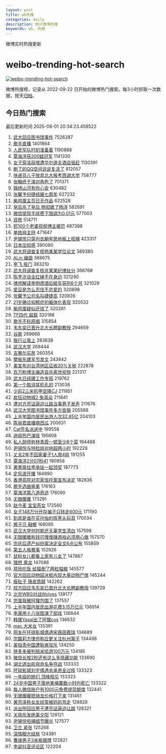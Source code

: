 ```yaml
---
layout: post
title: wb热搜
categories: daily
description: 统计微博热搜
keywords: wb, 热搜
---
```


微博实时热搜更新

# weibo-trending-hot-search

[![weibo-trending-hot-search](https://github.com/ameizi/weibo-trending-hot-search/actions/workflows/ci.yml/badge.svg)](https://github.com/ameizi/weibo-trending-hot-search/actions/workflows/ci.yml)

微博热搜榜，记录从 2022-09-22 日开始的微博热门搜索。每3小时抓取一次数据，按天[归档](./archives)。

## 今日热门搜索

<!-- BEGIN --> 
最后更新时间 2025-08-01 20:34:23.459522 
1. [武大回应图书馆事件](https://s.weibo.com/weibo?q=%23%E6%AD%A6%E5%A4%A7%E5%9B%9E%E5%BA%94%E5%9B%BE%E4%B9%A6%E9%A6%86%E4%BA%8B%E4%BB%B6%23&t=31&band_rank=1&Refer=top) 7526287
1. [歌手直播](https://s.weibo.com/weibo?q=%E6%AD%8C%E6%89%8B%E7%9B%B4%E6%92%AD&t=31&band_rank=2&Refer=top) 1401864
1. [人民军队时刻准备着](https://s.weibo.com/weibo?q=%23%E4%BA%BA%E6%B0%91%E5%86%9B%E9%98%9F%E6%97%B6%E5%88%BB%E5%87%86%E5%A4%87%E7%9D%80%23&t=31&band_rank=3&Refer=top) 1190888
1. [覃海洋获200蛙冠军](https://s.weibo.com/weibo?q=%23%E8%A6%83%E6%B5%B7%E6%B4%8B%E8%8E%B7200%E8%9B%99%E5%86%A0%E5%86%9B%23&t=31&band_rank=4&Refer=top) 1141330
1. [女子穿洛丽塔遭华尔道夫酒店驱赶](https://s.weibo.com/weibo?q=%23%E5%A5%B3%E5%AD%90%E7%A9%BF%E6%B4%9B%E4%B8%BD%E5%A1%94%E9%81%AD%E5%8D%8E%E5%B0%94%E9%81%93%E5%A4%AB%E9%85%92%E5%BA%97%E9%A9%B1%E8%B5%B6%23&t=31&band_rank=1&Refer=top) 1130391
1. [删了的QQ空间说说复活了](https://s.weibo.com/weibo?q=%E5%88%A0%E4%BA%86%E7%9A%84QQ%E7%A9%BA%E9%97%B4%E8%AF%B4%E8%AF%B4%E5%A4%8D%E6%B4%BB%E4%BA%86&t=31&band_rank=5&Refer=top) 812057
1. [快递员儿子放弃北大报考西湖大学](https://s.weibo.com/weibo?q=%23%E5%BF%AB%E9%80%92%E5%91%98%E5%84%BF%E5%AD%90%E6%94%BE%E5%BC%83%E5%8C%97%E5%A4%A7%E6%8A%A5%E8%80%83%E8%A5%BF%E6%B9%96%E5%A4%A7%E5%AD%A6%23&t=31&band_rank=2&Refer=top) 758777
1. [张翰终于演对角色了](https://s.weibo.com/weibo?q=%E5%BC%A0%E7%BF%B0%E7%BB%88%E4%BA%8E%E6%BC%94%E5%AF%B9%E8%A7%92%E8%89%B2%E4%BA%86&t=31&band_rank=6&Refer=top) 701371
1. [锦绣山河有你心安](https://s.weibo.com/weibo?q=%23%E9%94%A6%E7%BB%A3%E5%B1%B1%E6%B2%B3%E6%9C%89%E4%BD%A0%E5%BF%83%E5%AE%89%23&t=31&band_rank=3&Refer=top) 630482
1. [张馨予何捷结婚七周年](https://s.weibo.com/weibo?q=%23%E5%BC%A0%E9%A6%A8%E4%BA%88%E4%BD%95%E6%8D%B7%E7%BB%93%E5%A9%9A%E4%B8%83%E5%91%A8%E5%B9%B4%23&t=31&band_rank=4&Refer=top) 627232
1. [柴鸡蛋主页已无作品](https://s.weibo.com/weibo?q=%23%E6%9F%B4%E9%B8%A1%E8%9B%8B%E4%B8%BB%E9%A1%B5%E5%B7%B2%E6%97%A0%E4%BD%9C%E5%93%81%23&t=31&band_rank=5&Refer=top) 622528
1. [皇后杀了皇后 杨阳嬷了杨洋](https://s.weibo.com/weibo?q=%E7%9A%87%E5%90%8E%E6%9D%80%E4%BA%86%E7%9A%87%E5%90%8E%20%E6%9D%A8%E9%98%B3%E5%AC%B7%E4%BA%86%E6%9D%A8%E6%B4%8B&t=31&band_rank=7&Refer=top) 582691
1. [微信提现手续费下限调为0.01元](https://s.weibo.com/weibo?q=%23%E5%BE%AE%E4%BF%A1%E6%8F%90%E7%8E%B0%E6%89%8B%E7%BB%AD%E8%B4%B9%E4%B8%8B%E9%99%90%E8%B0%83%E4%B8%BA0.01%E5%85%83%23&t=31&band_rank=6&Refer=top) 577003
1. [双修](https://s.weibo.com/weibo?q=%E5%8F%8C%E4%BF%AE&t=31&band_rank=7&Refer=top) 514711
1. [抓100个老婆视频博主被罚](https://s.weibo.com/weibo?q=%23%E6%8A%93100%E4%B8%AA%E8%80%81%E5%A9%86%E8%A7%86%E9%A2%91%E5%8D%9A%E4%B8%BB%E8%A2%AB%E7%BD%9A%23&t=31&band_rank=8&Refer=top) 487388
1. [单依纯主持](https://s.weibo.com/weibo?q=%23%E5%8D%95%E4%BE%9D%E7%BA%AF%E4%B8%BB%E6%8C%81%23&t=31&band_rank=8&Refer=top) 471647
1. [尹锡悦只穿内衣躺牢房地板上拒捕](https://s.weibo.com/weibo?q=%23%E5%B0%B9%E9%94%A1%E6%82%A6%E5%8F%AA%E7%A9%BF%E5%86%85%E8%A1%A3%E8%BA%BA%E7%89%A2%E6%88%BF%E5%9C%B0%E6%9D%BF%E4%B8%8A%E6%8B%92%E6%8D%95%23&t=31&band_rank=9&Refer=top) 423317
1. [日本压抑感](https://s.weibo.com/weibo?q=%E6%97%A5%E6%9C%AC%E5%8E%8B%E6%8A%91%E6%84%9F&t=31&band_rank=10&Refer=top) 390080
1. [武大将调查复核杨某某学位论文](https://s.weibo.com/weibo?q=%23%E6%AD%A6%E5%A4%A7%E5%B0%86%E8%B0%83%E6%9F%A5%E5%A4%8D%E6%A0%B8%E6%9D%A8%E6%9F%90%E6%9F%90%E5%AD%A6%E4%BD%8D%E8%AE%BA%E6%96%87%23&t=31&band_rank=11&Refer=top) 389380
1. [ALin 编曲](https://s.weibo.com/weibo?q=ALin%20%E7%BC%96%E6%9B%B2&t=31&band_rank=12&Refer=top) 388675
1. [李飞 抠门](https://s.weibo.com/weibo?q=%E6%9D%8E%E9%A3%9E%20%E6%8A%A0%E9%97%A8&t=31&band_rank=17&Refer=top) 383210
1. [武大将调查复核肖某某纪律处分](https://s.weibo.com/weibo?q=%23%E6%AD%A6%E5%A4%A7%E5%B0%86%E8%B0%83%E6%9F%A5%E5%A4%8D%E6%A0%B8%E8%82%96%E6%9F%90%E6%9F%90%E7%BA%AA%E5%BE%8B%E5%A4%84%E5%88%86%23&t=31&band_rank=14&Refer=top) 368768
1. [陈芋汐谈全红婵不在身边](https://s.weibo.com/weibo?q=%23%E9%99%88%E8%8A%8B%E6%B1%90%E8%B0%88%E5%85%A8%E7%BA%A2%E5%A9%B5%E4%B8%8D%E5%9C%A8%E8%BA%AB%E8%BE%B9%23&t=31&band_rank=9&Refer=top) 321290
1. [律师解读李明德酒后砸车获刑6个月](https://s.weibo.com/weibo?q=%23%E5%BE%8B%E5%B8%88%E8%A7%A3%E8%AF%BB%E6%9D%8E%E6%98%8E%E5%BE%B7%E9%85%92%E5%90%8E%E7%A0%B8%E8%BD%A6%E8%8E%B7%E5%88%916%E4%B8%AA%E6%9C%88%23&t=31&band_rank=10&Refer=top) 321029
1. [爱豆是怎么忍住不恋爱的](https://s.weibo.com/weibo?q=%E7%88%B1%E8%B1%86%E6%98%AF%E6%80%8E%E4%B9%88%E5%BF%8D%E4%BD%8F%E4%B8%8D%E6%81%8B%E7%88%B1%E7%9A%84&t=31&band_rank=11&Refer=top) 320898
1. [张馨予公司名叫捷捷高](https://s.weibo.com/weibo?q=%23%E5%BC%A0%E9%A6%A8%E4%BA%88%E5%85%AC%E5%8F%B8%E5%90%8D%E5%8F%AB%E6%8D%B7%E6%8D%B7%E9%AB%98%23&t=31&band_rank=15&Refer=top) 320826
1. [21岁确诊抑郁症的躯体化表现](https://s.weibo.com/weibo?q=21%E5%B2%81%E7%A1%AE%E8%AF%8A%E6%8A%91%E9%83%81%E7%97%87%E7%9A%84%E8%BA%AF%E4%BD%93%E5%8C%96%E8%A1%A8%E7%8E%B0&t=31&band_rank=12&Refer=top) 320532
1. [柴鸡蛋疑似还钱了](https://s.weibo.com/weibo?q=%23%E6%9F%B4%E9%B8%A1%E8%9B%8B%E7%96%91%E4%BC%BC%E8%BF%98%E9%92%B1%E4%BA%86%23&t=31&band_rank=13&Refer=top) 320281
1. [TF四代 超载](https://s.weibo.com/weibo?q=TF%E5%9B%9B%E4%BB%A3%20%E8%B6%85%E8%BD%BD&t=31&band_rank=14&Refer=top) 320188
1. [歌手不标原唱](https://s.weibo.com/weibo?q=%E6%AD%8C%E6%89%8B%E4%B8%8D%E6%A0%87%E5%8E%9F%E5%94%B1&t=31&band_rank=16&Refer=top) 315854
1. [韦东奕已晋升北大长聘副教授](https://s.weibo.com/weibo?q=%23%E9%9F%A6%E4%B8%9C%E5%A5%95%E5%B7%B2%E6%99%8B%E5%8D%87%E5%8C%97%E5%A4%A7%E9%95%BF%E8%81%98%E5%89%AF%E6%95%99%E6%8E%88%23&t=31&band_rank=15&Refer=top) 294659
1. [谷歌](https://s.weibo.com/weibo?q=%E8%B0%B7%E6%AD%8C&t=31&band_rank=16&Refer=top) 289668
1. [我行让我上](https://s.weibo.com/weibo?q=%E6%88%91%E8%A1%8C%E8%AE%A9%E6%88%91%E4%B8%8A&t=31&band_rank=17&Refer=top) 283638
1. [武汉大学](https://s.weibo.com/weibo?q=%E6%AD%A6%E6%B1%89%E5%A4%A7%E5%AD%A6&t=31&band_rank=18&Refer=top) 269444
1. [吉赛尔买房](https://s.weibo.com/weibo?q=%23%E5%90%89%E8%B5%9B%E5%B0%94%E4%B9%B0%E6%88%BF%23&t=31&band_rank=18&Refer=top) 260354
1. [樊振东建军节发文](https://s.weibo.com/weibo?q=%23%E6%A8%8A%E6%8C%AF%E4%B8%9C%E5%BB%BA%E5%86%9B%E8%8A%82%E5%8F%91%E6%96%87%23&t=31&band_rank=19&Refer=top) 243842
1. [美宣布对台湾地区征收20%关税](https://s.weibo.com/weibo?q=%23%E7%BE%8E%E5%AE%A3%E5%B8%83%E5%AF%B9%E5%8F%B0%E6%B9%BE%E5%9C%B0%E5%8C%BA%E5%BE%81%E6%94%B620%25%E5%85%B3%E7%A8%8E%23&t=31&band_rank=20&Refer=top) 222878
1. [百万粉博主编造自杀离世视频](https://s.weibo.com/weibo?q=%23%E7%99%BE%E4%B8%87%E7%B2%89%E5%8D%9A%E4%B8%BB%E7%BC%96%E9%80%A0%E8%87%AA%E6%9D%80%E7%A6%BB%E4%B8%96%E8%A7%86%E9%A2%91%23&t=31&band_rank=21&Refer=top) 221317
1. [武大已组建工作专班](https://s.weibo.com/weibo?q=%23%E6%AD%A6%E5%A4%A7%E5%B7%B2%E7%BB%84%E5%BB%BA%E5%B7%A5%E4%BD%9C%E4%B8%93%E7%8F%AD%23&t=31&band_rank=19&Refer=top) 219762
1. [第一个取消耳机孔的](https://s.weibo.com/weibo?q=%23%E7%AC%AC%E4%B8%80%E4%B8%AA%E5%8F%96%E6%B6%88%E8%80%B3%E6%9C%BA%E5%AD%94%E7%9A%84%23&t=31&band_rank=22&Refer=top) 213038
1. [少前2三米机甲空降CJ](https://s.weibo.com/weibo?q=%23%E5%B0%91%E5%89%8D2%E4%B8%89%E7%B1%B3%E6%9C%BA%E7%94%B2%E7%A9%BA%E9%99%8DCJ%23&t=31&band_rank=20&Refer=top) 211951
1. [疯狂动物城2 兔耳朵](https://s.weibo.com/weibo?q=%E7%96%AF%E7%8B%82%E5%8A%A8%E7%89%A9%E5%9F%8E2%20%E5%85%94%E8%80%B3%E6%9C%B5&t=31&band_rank=21&Refer=top) 211841
1. [遭对方亮证逼迫让路当事男子发声](https://s.weibo.com/weibo?q=%23%E9%81%AD%E5%AF%B9%E6%96%B9%E4%BA%AE%E8%AF%81%E9%80%BC%E8%BF%AB%E8%AE%A9%E8%B7%AF%E5%BD%93%E4%BA%8B%E7%94%B7%E5%AD%90%E5%8F%91%E5%A3%B0%23&t=31&band_rank=22&Refer=top) 211676
1. [武汉大学图书馆事件多方皆输](https://s.weibo.com/weibo?q=%23%E6%AD%A6%E6%B1%89%E5%A4%A7%E5%AD%A6%E5%9B%BE%E4%B9%A6%E9%A6%86%E4%BA%8B%E4%BB%B6%E5%A4%9A%E6%96%B9%E7%9A%86%E8%BE%93%23&t=31&band_rank=23&Refer=top) 205588
1. [上半年国内居民出游人次32.85亿](https://s.weibo.com/weibo?q=%23%E4%B8%8A%E5%8D%8A%E5%B9%B4%E5%9B%BD%E5%86%85%E5%B1%85%E6%B0%91%E5%87%BA%E6%B8%B8%E4%BA%BA%E6%AC%A132.85%E4%BA%BF%23&t=31&band_rank=23&Refer=top) 204103
1. [陈丽君直播摘西瓜](https://s.weibo.com/weibo?q=%E9%99%88%E4%B8%BD%E5%90%9B%E7%9B%B4%E6%92%AD%E6%91%98%E8%A5%BF%E7%93%9C&t=31&band_rank=24&Refer=top) 200631
1. [Cat签名派送中](https://s.weibo.com/weibo?q=%23Cat%E7%AD%BE%E5%90%8D%E6%B4%BE%E9%80%81%E4%B8%AD%23&t=31&band_rank=25&Refer=top) 199558
1. [迪丽热巴演技](https://s.weibo.com/weibo?q=%23%E8%BF%AA%E4%B8%BD%E7%83%AD%E5%B7%B4%E6%BC%94%E6%8A%80%23&t=31&band_rank=24&Refer=top) 195608
1. [私人厨师称林青霞一顿至少8个菜](https://s.weibo.com/weibo?q=%23%E7%A7%81%E4%BA%BA%E5%8E%A8%E5%B8%88%E7%A7%B0%E6%9E%97%E9%9D%92%E9%9C%9E%E4%B8%80%E9%A1%BF%E8%87%B3%E5%B0%918%E4%B8%AA%E8%8F%9C%23&t=31&band_rank=26&Refer=top) 194468
1. [尹锡悦与特检组对峙超两小时](https://s.weibo.com/weibo?q=%23%E5%B0%B9%E9%94%A1%E6%82%A6%E4%B8%8E%E7%89%B9%E6%A3%80%E7%BB%84%E5%AF%B9%E5%B3%99%E8%B6%85%E4%B8%A4%E5%B0%8F%E6%97%B6%23&t=31&band_rank=25&Refer=top) 192228
1. [丈夫2年不回家妻子1人带4娃](https://s.weibo.com/weibo?q=%23%E4%B8%88%E5%A4%AB2%E5%B9%B4%E4%B8%8D%E5%9B%9E%E5%AE%B6%E5%A6%BB%E5%AD%901%E4%BA%BA%E5%B8%A64%E5%A8%83%23&t=31&band_rank=26&Refer=top) 191255
1. [覃海洋2分07秒41](https://s.weibo.com/weibo?q=%23%E8%A6%83%E6%B5%B7%E6%B4%8B2%E5%88%8607%E7%A7%9241%23&t=31&band_rank=27&Refer=top) 190858
1. [黄景瑜拉李承铉一起领奖](https://s.weibo.com/weibo?q=%E9%BB%84%E6%99%AF%E7%91%9C%E6%8B%89%E6%9D%8E%E6%89%BF%E9%93%89%E4%B8%80%E8%B5%B7%E9%A2%86%E5%A5%96&t=31&band_rank=27&Refer=top) 187773
1. [定风波开播](https://s.weibo.com/weibo?q=%E5%AE%9A%E9%A3%8E%E6%B3%A2%E5%BC%80%E6%92%AD&t=31&band_rank=29&Refer=top) 184890
1. [香港高院对宗家信托案宣布决定](https://s.weibo.com/weibo?q=%23%E9%A6%99%E6%B8%AF%E9%AB%98%E9%99%A2%E5%AF%B9%E5%AE%97%E5%AE%B6%E4%BF%A1%E6%89%98%E6%A1%88%E5%AE%A3%E5%B8%83%E5%86%B3%E5%AE%9A%23&t=31&band_rank=28&Refer=top) 182836
1. [歌手选曲审美](https://s.weibo.com/weibo?q=%23%E6%AD%8C%E6%89%8B%E9%80%89%E6%9B%B2%E5%AE%A1%E7%BE%8E%23&t=31&band_rank=30&Refer=top) 176163
1. [覃海洋第八道奇迹](https://s.weibo.com/weibo?q=%23%E8%A6%83%E6%B5%B7%E6%B4%8B%E7%AC%AC%E5%85%AB%E9%81%93%E5%A5%87%E8%BF%B9%23&t=31&band_rank=31&Refer=top) 176090
1. [无限暖暖](https://s.weibo.com/weibo?q=%E6%97%A0%E9%99%90%E6%9A%96%E6%9A%96&t=31&band_rank=32&Refer=top) 173291
1. [赵今麦 宝宝恶女](https://s.weibo.com/weibo?q=%E8%B5%B5%E4%BB%8A%E9%BA%A6%20%E5%AE%9D%E5%AE%9D%E6%81%B6%E5%A5%B3&t=31&band_rank=33&Refer=top) 172560
1. [女子148万分开存骗子只转走600元](https://s.weibo.com/weibo?q=%23%E5%A5%B3%E5%AD%90148%E4%B8%87%E5%88%86%E5%BC%80%E5%AD%98%E9%AA%97%E5%AD%90%E5%8F%AA%E8%BD%AC%E8%B5%B0600%E5%85%83%23&t=31&band_rank=29&Refer=top) 171190
1. [到底是谁在买孙怡的拔黑头玩具](https://s.weibo.com/weibo?q=%E5%88%B0%E5%BA%95%E6%98%AF%E8%B0%81%E5%9C%A8%E4%B9%B0%E5%AD%99%E6%80%A1%E7%9A%84%E6%8B%94%E9%BB%91%E5%A4%B4%E7%8E%A9%E5%85%B7&t=31&band_rank=34&Refer=top) 170034
1. [酱子贝 融梗](https://s.weibo.com/weibo?q=%E9%85%B1%E5%AD%90%E8%B4%9D%20%E8%9E%8D%E6%A2%97&t=31&band_rank=35&Refer=top) 169095
1. [武汉大学何时能还无辜学生清白](https://s.weibo.com/weibo?q=%23%E6%AD%A6%E6%B1%89%E5%A4%A7%E5%AD%A6%E4%BD%95%E6%97%B6%E8%83%BD%E8%BF%98%E6%97%A0%E8%BE%9C%E5%AD%A6%E7%94%9F%E6%B8%85%E7%99%BD%23&t=31&band_rank=30&Refer=top) 157598
1. [无限暖暖称钱可慢慢赚游戏必须用心做](https://s.weibo.com/weibo?q=%23%E6%97%A0%E9%99%90%E6%9A%96%E6%9A%96%E7%A7%B0%E9%92%B1%E5%8F%AF%E6%85%A2%E6%85%A2%E8%B5%9A%E6%B8%B8%E6%88%8F%E5%BF%85%E9%A1%BB%E7%94%A8%E5%BF%83%E5%81%9A%23&t=31&band_rank=31&Refer=top) 157570
1. [宗庆后遗产纠纷案决定全文6点公布](https://s.weibo.com/weibo?q=%23%E5%AE%97%E5%BA%86%E5%90%8E%E9%81%97%E4%BA%A7%E7%BA%A0%E7%BA%B7%E6%A1%88%E5%86%B3%E5%AE%9A%E5%85%A8%E6%96%876%E7%82%B9%E5%85%AC%E5%B8%83%23&t=31&band_rank=32&Refer=top) 155859
1. [第五人格赛事](https://s.weibo.com/weibo?q=%E7%AC%AC%E4%BA%94%E4%BA%BA%E6%A0%BC%E8%B5%9B%E4%BA%8B&t=31&band_rank=36&Refer=top) 152926
1. [鼠标女儿都看上家有儿女了](https://s.weibo.com/weibo?q=%23%E9%BC%A0%E6%A0%87%E5%A5%B3%E5%84%BF%E9%83%BD%E7%9C%8B%E4%B8%8A%E5%AE%B6%E6%9C%89%E5%84%BF%E5%A5%B3%E4%BA%86%23&t=31&band_rank=37&Refer=top) 147867
1. [理想 乘龙](https://s.weibo.com/weibo?q=%E7%90%86%E6%83%B3%20%E4%B9%98%E9%BE%99&t=31&band_rank=33&Refer=top) 147088
1. [蒋欣吃饭 给猫倒了两粒猫粮](https://s.weibo.com/weibo?q=%E8%92%8B%E6%AC%A3%E5%90%83%E9%A5%AD%20%E7%BB%99%E7%8C%AB%E5%80%92%E4%BA%86%E4%B8%A4%E7%B2%92%E7%8C%AB%E7%B2%AE&t=31&band_rank=38&Refer=top) 145577
1. [官方回应动物园冰柜内现大量动物尸体](https://s.weibo.com/weibo?q=%23%E5%AE%98%E6%96%B9%E5%9B%9E%E5%BA%94%E5%8A%A8%E7%89%A9%E5%9B%AD%E5%86%B0%E6%9F%9C%E5%86%85%E7%8E%B0%E5%A4%A7%E9%87%8F%E5%8A%A8%E7%89%A9%E5%B0%B8%E4%BD%93%23&t=31&band_rank=34&Refer=top) 145244
1. [瘦肚子 降皮质醇](https://s.weibo.com/weibo?q=%E7%98%A6%E8%82%9A%E5%AD%90%20%E9%99%8D%E7%9A%AE%E8%B4%A8%E9%86%87&t=31&band_rank=35&Refer=top) 142262
1. [校方回应韦东奕已晋升北大长聘副教授](https://s.weibo.com/weibo?q=%23%E6%A0%A1%E6%96%B9%E5%9B%9E%E5%BA%94%E9%9F%A6%E4%B8%9C%E5%A5%95%E5%B7%B2%E6%99%8B%E5%8D%87%E5%8C%97%E5%A4%A7%E9%95%BF%E8%81%98%E5%89%AF%E6%95%99%E6%8E%88%23&t=31&band_rank=36&Refer=top) 139729
1. [北京WBG对战Wolves](https://s.weibo.com/weibo?q=%23%E5%8C%97%E4%BA%ACWBG%E5%AF%B9%E6%88%98Wolves%23&t=31&band_rank=39&Refer=top) 139177
1. [完蛋我被阿狸包围了](https://s.weibo.com/weibo?q=%23%E5%AE%8C%E8%9B%8B%E6%88%91%E8%A2%AB%E9%98%BF%E7%8B%B8%E5%8C%85%E5%9B%B4%E4%BA%86%23&t=31&band_rank=40&Refer=top) 137557
1. [上半年国内居民出游花费3.15万亿元](https://s.weibo.com/weibo?q=%23%E4%B8%8A%E5%8D%8A%E5%B9%B4%E5%9B%BD%E5%86%85%E5%B1%85%E6%B0%91%E5%87%BA%E6%B8%B8%E8%8A%B1%E8%B4%B93.15%E4%B8%87%E4%BA%BF%E5%85%83%23&t=31&band_rank=37&Refer=top) 136914
1. [李晟用十八张图演了部戏](https://s.weibo.com/weibo?q=%E6%9D%8E%E6%99%9F%E7%94%A8%E5%8D%81%E5%85%AB%E5%BC%A0%E5%9B%BE%E6%BC%94%E4%BA%86%E9%83%A8%E6%88%8F&t=31&band_rank=38&Refer=top) 136844
1. [韩援Yasal出了阿狸cos](https://s.weibo.com/weibo?q=%E9%9F%A9%E6%8F%B4Yasal%E5%87%BA%E4%BA%86%E9%98%BF%E7%8B%B8cos&t=31&band_rank=41&Refer=top) 136632
1. [mac 大米女](https://s.weibo.com/weibo?q=mac%20%E5%A4%A7%E7%B1%B3%E5%A5%B3&t=31&band_rank=39&Refer=top) 135391
1. [网友在环球影城偶遇宋茜田嘉瑞](https://s.weibo.com/weibo?q=%23%E7%BD%91%E5%8F%8B%E5%9C%A8%E7%8E%AF%E7%90%83%E5%BD%B1%E5%9F%8E%E5%81%B6%E9%81%87%E5%AE%8B%E8%8C%9C%E7%94%B0%E5%98%89%E7%91%9E%23&t=31&band_rank=40&Refer=top) 134689
1. [宗馥莉方律师称应更关注杭州案子](https://s.weibo.com/weibo?q=%23%E5%AE%97%E9%A6%A5%E8%8E%89%E6%96%B9%E5%BE%8B%E5%B8%88%E7%A7%B0%E5%BA%94%E6%9B%B4%E5%85%B3%E6%B3%A8%E6%9D%AD%E5%B7%9E%E6%A1%88%E5%AD%90%23&t=31&band_rank=42&Refer=top) 134488
1. [美指责中国遭耿爽驳斥](https://s.weibo.com/weibo?q=%E7%BE%8E%E6%8C%87%E8%B4%A3%E4%B8%AD%E5%9B%BD%E9%81%AD%E8%80%BF%E7%88%BD%E9%A9%B3%E6%96%A5&t=31&band_rank=41&Refer=top) 134250
1. [拼多多被判赔米哈游100万元](https://s.weibo.com/weibo?q=%23%E6%8B%BC%E5%A4%9A%E5%A4%9A%E8%A2%AB%E5%88%A4%E8%B5%94%E7%B1%B3%E5%93%88%E6%B8%B8100%E4%B8%87%E5%85%83%23&t=31&band_rank=42&Refer=top) 134195
1. [微信长按2秒还有这么多隐藏功能](https://s.weibo.com/weibo?q=%23%E5%BE%AE%E4%BF%A1%E9%95%BF%E6%8C%892%E7%A7%92%E8%BF%98%E6%9C%89%E8%BF%99%E4%B9%88%E5%A4%9A%E9%9A%90%E8%97%8F%E5%8A%9F%E8%83%BD%23&t=31&band_rank=43&Refer=top) 133690
1. [湖北退出航母命名争夺战](https://s.weibo.com/weibo?q=%E6%B9%96%E5%8C%97%E9%80%80%E5%87%BA%E8%88%AA%E6%AF%8D%E5%91%BD%E5%90%8D%E4%BA%89%E5%A4%BA%E6%88%98&t=31&band_rank=44&Refer=top) 133333
1. [环球影城刘宇偶遇余承恩全过程](https://s.weibo.com/weibo?q=%E7%8E%AF%E7%90%83%E5%BD%B1%E5%9F%8E%E5%88%98%E5%AE%87%E5%81%B6%E9%81%87%E4%BD%99%E6%89%BF%E6%81%A9%E5%85%A8%E8%BF%87%E7%A8%8B&t=31&band_rank=45&Refer=top) 133323
1. [一年级的她们 顶峰相见](https://s.weibo.com/weibo?q=%E4%B8%80%E5%B9%B4%E7%BA%A7%E7%9A%84%E5%A5%B9%E4%BB%AC%20%E9%A1%B6%E5%B3%B0%E7%9B%B8%E8%A7%81&t=31&band_rank=46&Refer=top) 133323
1. [24岁中国男子落地柬埔寨数小时内死亡](https://s.weibo.com/weibo?q=%2324%E5%B2%81%E4%B8%AD%E5%9B%BD%E7%94%B7%E5%AD%90%E8%90%BD%E5%9C%B0%E6%9F%AC%E5%9F%94%E5%AF%A8%E6%95%B0%E5%B0%8F%E6%97%B6%E5%86%85%E6%AD%BB%E4%BA%A1%23&t=31&band_rank=47&Refer=top) 133322
1. [每人微信账户有1000元免费提现额度](https://s.weibo.com/weibo?q=%23%E6%AF%8F%E4%BA%BA%E5%BE%AE%E4%BF%A1%E8%B4%A6%E6%88%B7%E6%9C%891000%E5%85%83%E5%85%8D%E8%B4%B9%E6%8F%90%E7%8E%B0%E9%A2%9D%E5%BA%A6%23&t=31&band_rank=43&Refer=top) 132441
1. [无限暖暖把骑龙价格打下来](https://s.weibo.com/weibo?q=%23%E6%97%A0%E9%99%90%E6%9A%96%E6%9A%96%E6%8A%8A%E9%AA%91%E9%BE%99%E4%BB%B7%E6%A0%BC%E6%89%93%E4%B8%8B%E6%9D%A5%23&t=31&band_rank=48&Refer=top) 131461
1. [黄宗泽称女友经常被妈妈骂走](https://s.weibo.com/weibo?q=%23%E9%BB%84%E5%AE%97%E6%B3%BD%E7%A7%B0%E5%A5%B3%E5%8F%8B%E7%BB%8F%E5%B8%B8%E8%A2%AB%E5%A6%88%E5%A6%88%E9%AA%82%E8%B5%B0%23&t=31&band_rank=44&Refer=top) 128828
1. [派出所回应男子遭亮证逼迫让路](https://s.weibo.com/weibo?q=%23%E6%B4%BE%E5%87%BA%E6%89%80%E5%9B%9E%E5%BA%94%E7%94%B7%E5%AD%90%E9%81%AD%E4%BA%AE%E8%AF%81%E9%80%BC%E8%BF%AB%E8%AE%A9%E8%B7%AF%23&t=31&band_rank=45&Refer=top) 128321
1. [关晓彤发绝美夕阳](https://s.weibo.com/weibo?q=%23%E5%85%B3%E6%99%93%E5%BD%A4%E5%8F%91%E7%BB%9D%E7%BE%8E%E5%A4%95%E9%98%B3%23&t=31&band_rank=49&Refer=top) 128121
1. [尹锡悦拒捕细节曝光](https://s.weibo.com/weibo?q=%23%E5%B0%B9%E9%94%A1%E6%82%A6%E6%8B%92%E6%8D%95%E7%BB%86%E8%8A%82%E6%9B%9D%E5%85%89%23&t=31&band_rank=46&Refer=top) 127577
1. [卫兰 紧张](https://s.weibo.com/weibo?q=%E5%8D%AB%E5%85%B0%20%E7%B4%A7%E5%BC%A0&t=31&band_rank=48&Refer=top) 125268
1. [深情眼大结局](https://s.weibo.com/weibo?q=%E6%B7%B1%E6%83%85%E7%9C%BC%E5%A4%A7%E7%BB%93%E5%B1%80&t=31&band_rank=49&Refer=top) 124381
1. [曹缘男子3米板银牌](https://s.weibo.com/weibo?q=%23%E6%9B%B9%E7%BC%98%E7%94%B7%E5%AD%903%E7%B1%B3%E6%9D%BF%E9%93%B6%E7%89%8C%23&t=31&band_rank=50&Refer=top) 122821
1. [李诞抖音评论区](https://s.weibo.com/weibo?q=%E6%9D%8E%E8%AF%9E%E6%8A%96%E9%9F%B3%E8%AF%84%E8%AE%BA%E5%8C%BA&t=31&band_rank=50&Refer=top) 122204
<!-- END -->
